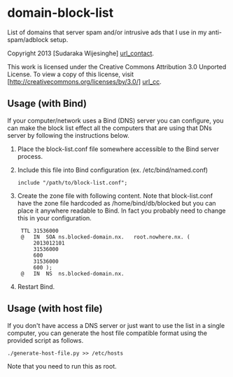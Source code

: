 domain-block-list
=================

List of domains that server spam and/or intrusive ads that I use in my
anti-spam/adblock setup.

Copyright 2013 [Sudaraka Wijesinghe] [url_contact].

This work is licensed under the Creative Commons Attribution 3.0 Unported
License. To view a copy of this license, visit
[http://creativecommons.org/licenses/by/3.0/] [url_cc].

Usage (with Bind)
-----------------

If your computer/network uses a Bind (DNS) server you can configure, you can
make the block list effect all the computers that are using that DNs server by
following the instructions below.

1. Place the block-list.conf file somewhere accessible to the Bind server
   process.
2. Include this file into Bind configuration (ex. /etc/bind/named.conf)

    `include "/path/to/block-list.conf";`

3. Create the zone file with following content. Note that block-list.conf have
   the zone file hardcoded as /home/bind/db/blocked but you can place it
   anywhere readable to Bind. In fact you probably need to change this in your
   configuration.

        TTL	31536000
        @	IN	SOA	ns.blocked-domain.nx.	root.nowhere.nx. (
            2013012101
            31536000
            600
            31536000
            600 );
        @	IN	NS	ns.blocked-domain.nx.

4. Restart Bind.

Usage (with host file)
----------------------

If you don't have access a DNS server or just want to use the list in a single
computer, you can generate the host file compatible format using the provided
script as follows.

`./generate-host-file.py >> /etc/hosts`

Note that you need to run this as root.

  [url_contact]: http://sudaraka.org/contact/
  [url_cc]: http://creativecommons.org/licenses/by/3.0/
